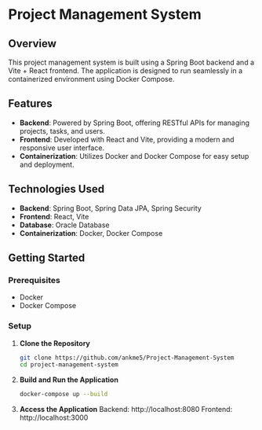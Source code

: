 # Project Management System

## Overview

This project management system is built using a Spring Boot backend and a Vite + React frontend. The application is designed to run seamlessly in a containerized environment using Docker Compose.

## Features

- **Backend**: Powered by Spring Boot, offering RESTful APIs for managing projects, tasks, and users.
- **Frontend**: Developed with React and Vite, providing a modern and responsive user interface.
- **Containerization**: Utilizes Docker and Docker Compose for easy setup and deployment.

## Technologies Used

- **Backend**: Spring Boot, Spring Data JPA, Spring Security
- **Frontend**: React, Vite
- **Database**: Oracle Database
- **Containerization**: Docker, Docker Compose

## Getting Started

### Prerequisites

- Docker
- Docker Compose

### Setup

1. **Clone the Repository**

   ```bash
   git clone https://github.com/ankme5/Project-Management-System
   cd project-management-system
   
2. **Build and Run the Application**
   ```bash
   docker-compose up --build
   
3. **Access the Application**
  Backend: http://localhost:8080
  Frontend: http://localhost:3000
  
 
   
